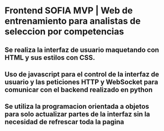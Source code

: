 # Frontend SOFIA MVP | Web de entrenamiento para analistas de seleccion por competencias
## Se realiza la interfaz de usuario maquetando con HTML y sus estilos con CSS.
## Uso de javascript para el control de la interfaz de usuario y las peticiones HTTP y WebSocket para comunicar con el backend realizado en python
## Se utiliza la programacion orientada a objetos para solo actualizar partes de la interfaz sin la necesidad de refrescar toda la pagina
